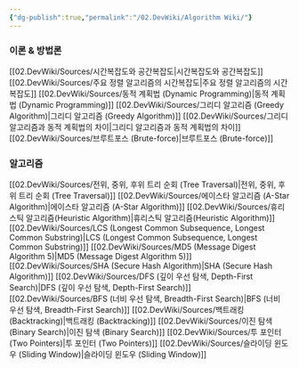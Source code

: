 ```yaml
---
{"dg-publish":true,"permalink":"/02.DevWiki/Algorithm Wiki/"}
---
```


### 이론 & 방법론
[[02.DevWiki/Sources/시간복잡도와 공간복잡도\|시간복잡도와 공간복잡도]]
[[02.DevWiki/Sources/주요 정렬 알고리즘의 시간복잡도\|주요 정렬 알고리즘의 시간복잡도]]
[[02.DevWiki/Sources/동적 계획법 (Dynamic Programming)\|동적 계획법 (Dynamic Programming)]]
[[02.DevWiki/Sources/그리디 알고리즘 (Greedy Algorithm)\|그리디 알고리즘 (Greedy Algorithm)]]
[[02.DevWiki/Sources/그리디 알고리즘과 동적 계획법의 차이\|그리디 알고리즘과 동적 계획법의 차이]]
[[02.DevWiki/Sources/브루트포스 (Brute-force)\|브루트포스 (Brute-force)]]

### 알고리즘
[[02.DevWiki/Sources/전위, 중위, 후위 트리 순회 (Tree Traversal)\|전위, 중위, 후위 트리 순회 (Tree Traversal)]]
[[02.DevWiki/Sources/에이스타 알고리즘 (A-Star Algorithm)\|에이스타 알고리즘 (A-Star Algorithm)]]
[[02.DevWiki/Sources/휴리스틱 알고리즘(Heuristic Algorithm)\|휴리스틱 알고리즘(Heuristic Algorithm)]]
[[02.DevWiki/Sources/LCS (Longest Common Subsequence, Longest Common Substring)\|LCS (Longest Common Subsequence, Longest Common Substring)]]
[[02.DevWiki/Sources/MD5 (Message Digest Algorithm 5)\|MD5 (Message Digest Algorithm 5)]]
[[02.DevWiki/Sources/SHA (Secure Hash Algorithm)\|SHA (Secure Hash Algorithm)]]
[[02.DevWiki/Sources/DFS (깊이 우선 탐색, Depth-First Search)\|DFS (깊이 우선 탐색, Depth-First Search)]]
[[02.DevWiki/Sources/BFS (너비 우선 탐색, Breadth-First Search)\|BFS (너비 우선 탐색, Breadth-First Search)]]
[[02.DevWiki/Sources/백트래킹 (Backtracking)\|백트래킹 (Backtracking)]]
[[02.DevWiki/Sources/이진 탐색 (Binary Search)\|이진 탐색 (Binary Search)]]
[[02.DevWiki/Sources/투 포인터 (Two Pointers)\|투 포인터 (Two Pointers)]]
[[02.DevWiki/Sources/슬라이딩 윈도우 (Sliding Window)\|슬라이딩 윈도우 (Sliding Window)]]